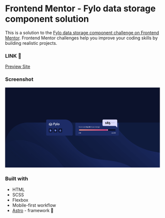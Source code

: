 # Frontend Mentor - Fylo data storage component solution

This is a solution to the [Fylo data storage component challenge on Frontend Mentor](https://www.frontendmentor.io/challenges/fylo-data-storage-component-1dZPRbV5n). Frontend Mentor challenges help you improve your coding skills by building realistic projects.

### LINK 👀

[Preview Site](https://app.netlify.com/sites/bucolic-caramel-e9e17e/deploys/653d97e57e881a0008ce56c8)

### Screenshot

![Screenshot](./public/Screenshot01.png)

### Built with

- HTML
- SCSS
- Flexbox
- Mobile-first workflow
- [Astro](https://astro.build/) - framework 🚀
